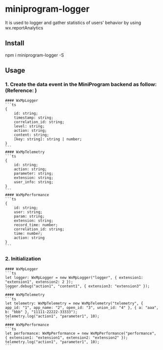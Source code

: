 # miniprogram-logger
It is used to logger and gather statistics of users' behavior by using wx.reportAnalytics
## Install
npm i miniprogram-logger -S
## Usage
### 1. Create the data event in the MiniProgram backend as follow:(Reference: )
    #### WxMpLogger
    ```ts
    {
        id: string;
        timestamp: string;
        correlation_id: string;
        level: string;
        action: string;
        content: string;
        [key: string]: string | number;
    }
    ```
    #### WxMpTelemetry
    ```ts
    {
        id: string;
        action: string;
        parameter: string;
        extension: string;
        user_info: string;
    }
    ```
    #### WxMpPerformance
    ```ts
    {
        id: string;
        user: string;
        param: string;
        extension: string;
        record_time: number;
        correlation_id: string;
        time: number;
        action: string
    }
    ```
### 2. Initialization
    #### WxMpLogger
    ```ts
    let logger: WxMpLogger = new WxMpLogger("logger", { extension1: "extension1", extension2: 2 });
    logger.debug("action1", "content1", { extension3: "extension3" });
    ```
    #### WxMpTelemetry
    ```ts
    let telemetry: WxMpTelemetry = new WxMpTelemetry("telemetry", { app_id: "1", app_name: "2", open_id: "3", union_id: "4" }, { a: "aaa", b: "bbb" }, "11111-22222-33333");
    telemetry.log("action1", "parameter1", 10);
    ```
    #### WxMpPerformance
    ```ts
    let performance: WxMpPerformance = new WxMpPerformance("performance", { extension1: "extension1", extension2: "extension2" });
    telemetry.log("action1", "parameter1", 10);
    ```



